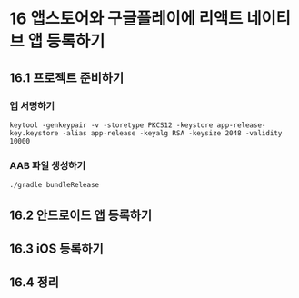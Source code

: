 # 16 앱스토어와 구글플레이에 리액트 네이티브 앱 등록하기

## 16.1 프로젝트 준비하기

### 앱 서명하기
```
keytool -genkeypair -v -storetype PKCS12 -keystore app-release-key.keystore -alias app-release -keyalg RSA -keysize 2048 -validity 10000
```

### AAB 파일 생성하기
```
./gradle bundleRelease
```

## 16.2 안드로이드 앱 등록하기

## 16.3 iOS  등록하기

## 16.4 정리
